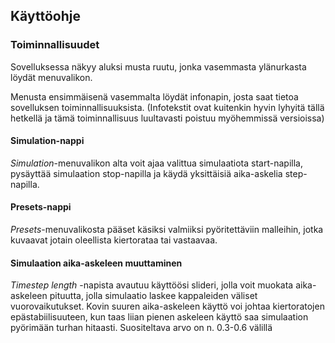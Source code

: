 ## Käyttöohje

### Toiminnallisuudet

Sovelluksessa näkyy aluksi musta ruutu, jonka vasemmasta ylänurkasta löydät menuvalikon. 

Menusta ensimmäisenä vasemmalta löydät infonapin, josta saat tietoa sovelluksen toiminnallisuuksista. (Infotekstit ovat kuitenkin hyvin lyhyitä tällä hetkellä ja tämä toiminnallisuus luultavasti poistuu myöhemmissä versioissa)

#### Simulation-nappi

_Simulation_-menuvalikon alta voit ajaa valittua simulaatiota start-napilla, pysäyttää simulaation stop-napilla ja käydä yksittäisiä aika-askelia step-napilla.

#### Presets-nappi

_Presets_-menuvalikosta pääset käsiksi valmiiksi pyöritettäviin malleihin, jotka kuvaavat jotain oleellista kiertorataa tai vastaavaa.

#### Simulaation aika-askeleen muuttaminen

_Timestep length_ -napista avautuu käyttöösi slideri, jolla voit muokata aika-askeleen pituutta, jolla simulaatio laskee kappaleiden väliset vuorovaikutukset. Kovin suuren aika-askeleen käyttö voi johtaa kiertoratojen epästabiilisuuteen, kun taas liian pienen askeleen käyttö saa simulaation pyörimään turhan hitaasti. Suositeltava arvo on n. 0.3-0.6 välillä
